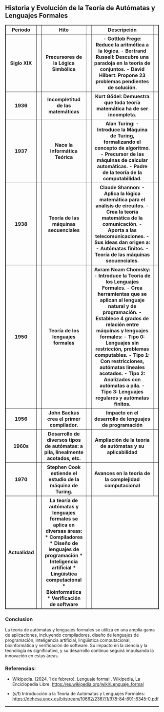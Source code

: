## Historia y Evolución de la Teoría de Autómatas y Lenguajes Formales 

<table style="width: 100%;">
    <tr>
            <th> Periodo <th>
            <th> Hito <th>
            <th> Descripción <th>
    <tr>
    <tr>
            <th> Siglo XIX <th>
            <th> Precursores de la Lógica Simbólica <th>
            <th> - Gottlob Frege: Reduce la aritmética a la lógica. - Bertrand Russell: Descubre una paradoja en la teoría de conjuntos. - David Hilbert: Propone 23 problemas pendientes de solución. <th>
    <tr>
    <tr>
        <th> 1936<th>
        <th> Incompletitud de las matemáticas <th>
        <th> Kurt Gödel: Demuestra que toda teoría matemática ha de ser incompleta.<th>
    <tr>
    <tr>
        <th> 1937<th>
        <th>Nace la Informática Teórica <th>
        <th> Alan Turing: - Introduce la Máquina de Turing, formalizando el concepto de algoritmo. - Precursor de las máquinas de calcular automáticas. - Padre de la teoría de la computabilidad.<th>
    <tr>
    <tr>
        <th> 1938<th>
        <th>Teoría de las máquinas secuenciales<th>
        <th> Claude Shannon: - Aplica la lógica matemática para el análisis de circuitos. - Crea la teoría matemática de la comunicación. - Aporta a las telecomunicaciones. - Sus ideas dan origen a: - Autómatas finitos. - Teoría de las máquinas secuenciales.<th>
    <tr>
    <tr>
        <th> 1950 <th>
        <th>Teoría de los lenguajes formales<th>
        <th>Avram Noam Chomsky: - Introduce la Teoría de los Lenguajes Formales. - Crea herramientas que se aplican al lenguaje natural y de programación. - Establece 4 grados de relación entre máquinas y lenguajes formales: - Tipo 0: Lenguajes sin restricción, problemas computables. - Tipo 1: Con restricciones, autómatas lineales acotados. - Tipo 2: Analizados con autómatas a pila. - Tipo 3: Lenguajes regulares y autómatas finitos.<th>
    <tr>
    <tr>
        <th> 1956 <th>
        <th>John Backus crea el primer compilador.<th>
        <th>Impacto en el desarrollo de lenguajes de programación<th>
    <tr>
    <tr>
        <th> 1960s <th>
        <th>Desarrollo de diversos tipos de autómatas: a pila, linealmente acotados, etc.<th>
        <th>Ampliación de la teoría de autómatas y su aplicabilidad<th>
    <tr>
    <tr>
        <th> 1970 <th>
        <th>Stephen Cook extiende el estudio de la máquina de Turing.<th>
        <th>Avances en la teoría de la complejidad computacional<th>
    <tr>
      <tr>
        <th> Actualidad <th>
        <th>La teoría de autómatas y lenguajes formales se aplica en diversas áreas: * Compiladores * Diseño de lenguajes de programación * Inteligencia artificial * Lingüística computacional * Bioinformática * Verificación de software<th>
    <tr>
<table>

<style>
    table,th,tr{
        border: 1px solid;
        border-collapse: collapse;
    }
    </style>

### Conclusion 
La teoría de autómatas y lenguajes formales se utiliza en una amplia gama de aplicaciones, incluyendo compiladores, diseño de lenguajes de programación, inteligencia artificial, lingüística computacional, bioinformática y verificación de software. Su impacto en la ciencia y la tecnología es significativo, y su desarrollo continuo seguirá impulsando la innovación en estas áreas.

### Referencias:


- Wikipedia. (2024, 1 de febrero). Lenguaje formal . Wikipedia, La Enciclopedia Libre. https://es.wikipedia.org/wiki/Lenguaje_formal

- (s/f) Introducción a la Teoría de Autómatas y Lenguajes Formales: https://dehesa.unex.es/bitstream/10662/2367/1/978-84-691-6345-0.pdf
